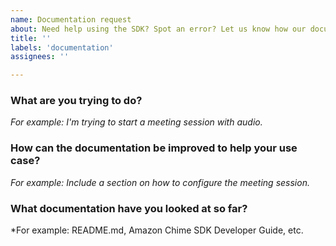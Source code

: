 ```yaml
---
name: Documentation request
about: Need help using the SDK? Spot an error? Let us know how our documentation can be improved.
title: ''
labels: 'documentation'
assignees: ''

---
```


### What are you trying to do?

*For example: I'm trying to start a meeting session with audio.*

### How can the documentation be improved to help your use case?

*For example: Include a section on how to configure the meeting session.*

### What documentation have you looked at so far?

*For example: README.md, Amazon Chime SDK Developer Guide, etc.
